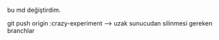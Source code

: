 


bu md değiştirdim.

git push origin :crazy-experiment --> uzak sunucudan silinmesi gereken branchlar 

